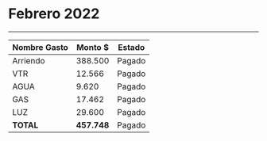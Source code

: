# Febrero 2022
----

| Nombre Gasto  | Monto $  | Estado |
|---|---|--|
|   Arriendo | 388.500   |  Pagado | 
|  VTR  |   12.566    | Pagado | 
|   AGUA |  9.620 | Pagado | 
|   GAS | 17.462  | Pagado | 
|   LUZ |  29.600 | Pagado 
**TOTAL** |  **457.748**   | Pagado 